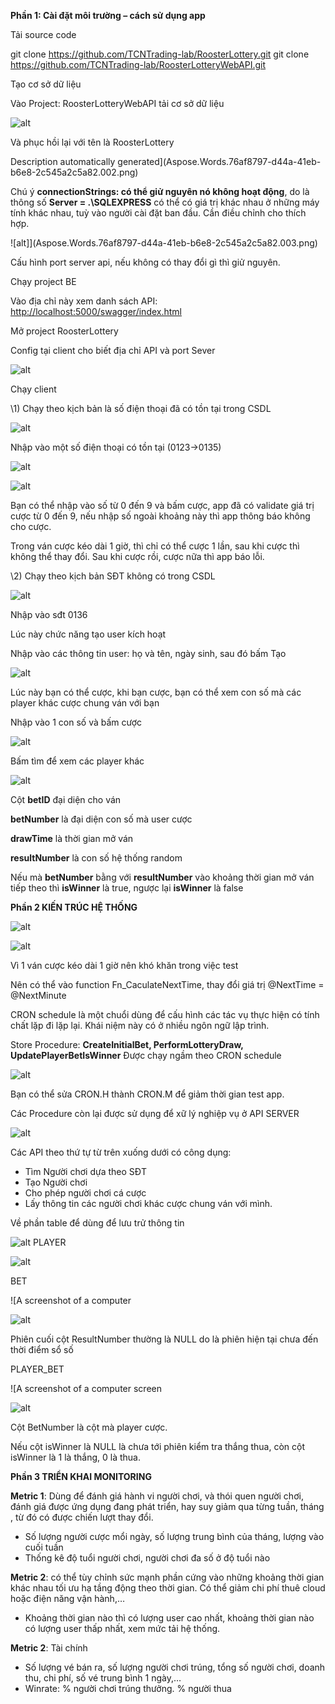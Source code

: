﻿**Phần 1: Cài đặt môi trường – cách sử dụng app**

Tải source code

git clone <https://github.com/TCNTrading-lab/RoosterLottery.git>
git clone <https://github.com/TCNTrading-lab/RoosterLotteryWebAPI.git>

Tạo cơ sở dữ liệu

Vào Project: RoosterLotteryWebAPI tải cơ sở dữ liệu

![alt](Aspose.Words.76af8797-d44a-41eb-b6e8-2c545a2c5a82.001.png)

Và phục hồi lại với tên là RoosterLottery

Description automatically generated](Aspose.Words.76af8797-d44a-41eb-b6e8-2c545a2c5a82.002.png)

Chú ý **connectionStrings: có thể giử nguyên nó không hoạt động**, do là thông số **Server = .\\SQLEXPRESS** có thể có giá trị khác nhau ở những máy tính khác nhau, tuỳ vào người cài đặt ban đầu. Cần điều chỉnh cho thích hợp.

![alt]](Aspose.Words.76af8797-d44a-41eb-b6e8-2c545a2c5a82.003.png)

Cấu hình port server api, nếu không có thay đổi gì thì giử nguyên.

Chạy project BE

Vào địa chỉ này xem danh sách API: <http://localhost:5000/swagger/index.html>

Mở project RoosterLottery

Config tại client cho biết địa chỉ API và port Sever

![alt](Aspose.Words.76af8797-d44a-41eb-b6e8-2c545a2c5a82.005.png)

Chạy client

\1) Chạy theo kịch bản là số điện thoại đã có tồn tại trong CSDL

![alt](Aspose.Words.76af8797-d44a-41eb-b6e8-2c545a2c5a82.006.png)

Nhập vào một số điện thoại có tồn tại (0123->0135)

![alt](Aspose.Words.76af8797-d44a-41eb-b6e8-2c545a2c5a82.007.png)

![alt](Aspose.Words.76af8797-d44a-41eb-b6e8-2c545a2c5a82.008.png)

Bạn có thể nhập vào số từ 0 đến 9 và bấm cược, app đã có validate giá trị cược từ 0 đến 9, nếu nhập số ngoài khoảng này thì app thông báo không cho cược.

Trong ván cược kéo dài 1 giờ, thì chỉ có thể cược 1 lần, sau khi cược thì không thể thay đổi. Sau khi cược rồi, cược nữa thì app báo lỗi.

\2) Chạy theo kịch bản SĐT không có trong CSDL

![alt](Aspose.Words.76af8797-d44a-41eb-b6e8-2c545a2c5a82.009.png)

Nhập vào sđt 0136

Lúc này chức năng tạo user kích hoạt

Nhập vào các thông tin user: họ và tên, ngày sinh, sau đó bấm Tạo

![alt](Aspose.Words.76af8797-d44a-41eb-b6e8-2c545a2c5a82.010.png)

Lúc này bạn có thể cược, khi bạn cược, bạn có thể xem con số mà các player khác cược chung ván với bạn

Nhập vào 1 con số và bấm cược

![alt](Aspose.Words.76af8797-d44a-41eb-b6e8-2c545a2c5a82.011.png)

Bấm tìm để xem các player khác

![alt](Aspose.Words.76af8797-d44a-41eb-b6e8-2c545a2c5a82.012.png)

Cột **betID** đại diện cho ván

**betNumber** là đại diện con số mà user cược

**drawTime** là thời gian mở ván

**resultNumber** là con số hệ thống random

Nếu mà **betNumber** bằng với **resultNumber** vào khoảng thời gian mở ván tiếp theo thì **isWinner** là true, ngược lại **isWinner** là false

**Phần 2 KIẾN TRÚC HỆ THỐNG**

![alt](Aspose.Words.76af8797-d44a-41eb-b6e8-2c545a2c5a82.013.png)

![alt](Aspose.Words.76af8797-d44a-41eb-b6e8-2c545a2c5a82.014.png)

Vì 1 ván cược kéo dài 1 giờ nên khó khăn trong việc test

Nên có thể vào function Fn_CaculateNextTime, thay đổi giá trị @NextTime = @NextMinute

CRON schedule là một chuổi dùng để cấu hình các tác vụ thực hiện có tính chất lặp đi lặp lại. Khái niệm này có ở nhiều ngôn ngữ lập trình.

Store Procedure: **CreateInitialBet, PerformLotteryDraw, UpdatePlayerBetIsWinner** Được chạy ngầm theo CRON schedule

![alt](Aspose.Words.76af8797-d44a-41eb-b6e8-2c545a2c5a82.015.png)

Bạn có thể sửa CRON.H thành CRON.M để giảm thời gian test app.

Các Procedure còn lại được sử dụng để xữ lý nghiệp vụ ở API SERVER

![alt](Aspose.Words.76af8797-d44a-41eb-b6e8-2c545a2c5a82.016.png)

Các API theo thứ tự từ trên xuống dưới có công dụng:

- Tìm Người chơi dựa theo SĐT
- Tạo Người chơi
- Cho phép người chơi cá cược
- Lấy thông tin các người chơi khác cược chung ván với mình.

Về phần table để dùng để lưu trử thông tin

![alt](Aspose.Words.76af8797-d44a-41eb-b6e8-2c545a2c5a82.017.png)
PLAYER

![alt](Aspose.Words.76af8797-d44a-41eb-b6e8-2c545a2c5a82.018.png)

BET

![A screenshot of a computer

![alt](Aspose.Words.76af8797-d44a-41eb-b6e8-2c545a2c5a82.019.png)

Phiên cuối cột ResultNumber thường là NULL do là phiên hiện tại chưa đến thời điểm sổ số

PLAYER_BET

![A screenshot of a computer screen

![alt](Aspose.Words.76af8797-d44a-41eb-b6e8-2c545a2c5a82.020.png)

Cột BetNumber là cột mà player cược.

Nếu cột isWinner là NULL là chưa tới phiên kiểm tra thắng thua, còn cột isWinner là 1 là thắng, 0 là thua.

**Phần 3 TRIỂN KHAI MONITORING**

**Metric 1**: Dùng để đánh giá hành vi người chơi, và thói quen người chơi, đánh giá được ứng dụng đang phát triển, hay suy giảm qua từng tuần, tháng , từ đó có được chiến lượt thay đổi.

- Số lượng người cược mổi ngày, số lượng trung bình của tháng, lượng vào cuối tuần
- Thống kê độ tuổi người chơi, người chơi đa số ở độ tuổi nào

**Metric 2**: có thể tùy chỉnh sức mạnh phần cứng vào những khoảng thời gian khác nhau tối ưu hạ tầng động theo thời gian. Có thể giảm chi phí thuê cloud hoặc điện năng vận hành,…

- Khoảng thời gian nào thì có lượng user cao nhất, khoảng thời gian nào có lượng user thấp nhất, xem mức tải hệ thống.

**Metric 2**: Tài chính

- Số lượng vé bán ra, số lượng người chơi trúng, tổng số người chơi, doanh thu, chi phí, số vé trung bình 1 ngày,…
- Winrate: % người chơi trúng thưởng. % người thua
